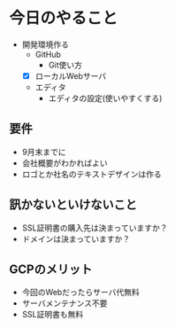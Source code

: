 # 今日のやること

- 開発環境作る
  - GitHub
    - Git使い方
  - [x] ローカルWebサーバ
  - エディタ
    - エディタの設定(使いやすくする)

## 要件

- 9月末までに
- 会社概要がわかればよい
- ロゴとか社名のテキストデザインは作る

## 訊かないといけないこと

- SSL証明書の購入先は決まっていますか？
- ドメインは決まっていますか？

## GCPのメリット

- 今回のWebだったらサーバ代無料
- サーバメンテナンス不要
- SSL証明書も無料

